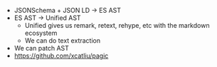 - JSONSchema + JSON LD -> ES AST
- ES AST -> Unified AST
  - Unified gives us remark, retext, rehype, etc with the markdown ecosystem
  - We can do text extraction
- We can patch AST
- https://github.com/xcatliu/pagic
